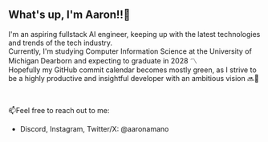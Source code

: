 ## What's up, I'm Aaron‼️👋
I'm an aspiring fullstack AI engineer, keeping up with the latest technologies and trends of the tech industry. <br>
Currently, I'm studying Computer Information Science at the University of Michigan Dearborn and expecting to graduate in 2028 〽️ <br>
Hopefully my GitHub commit calendar becomes mostly green, as I strive to be a highly productive and insightful developer with an ambitious vision 🔜💚

<br>

📫Feel free to reach out to me: <br>
<ul>
<li>Discord, Instagram, Twitter/X: @aaronamano</li>
</ul>

<!--
**aaronamano/aaronamano** is a ✨ _special_ ✨ repository because its `README.md` (this file) appears on your GitHub profile.

Here are some ideas to get you started:

🔭 I’m currently working on ...
- 🌱 I’m currently learning ...
- 👯 I’m looking to collaborate on ...
- 🤔 I’m looking for help with ...
- 💬 Ask me about ...
- 📫 How to reach me: ...
- 😄 Pronouns: ...
- ⚡ Fun fact: ...
-->
